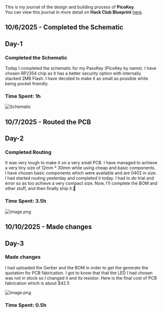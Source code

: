 <!--
  ===================    !!READ THIS NOTICE!!   ====================
  DO NOT edit this file manually. Your changes WILL BE OVERWRITTEN!
  This journal is auto generated and updated by Hack Club Blueprint.
  To edit this file, please edit your journal entries on Blueprint.
  ==================================================================
-->

This is my journal of the design and building process of **PicoKey**.  
You can view this journal in more detail on **Hack Club Blueprint** [here](https://blueprint.hackclub.com/projects/203).


## 10/6/2025 - Completed the Schematic  

## Day-1
### Completed the Schematic

Today I completed the schematic for my PassKey (PicoKey by name). I have chosen RP2354 chip as it has a better security option with internally stacked 2MB Flash. I have decided to make it as small as possible while being pocket friendly.

### Time Spent: 1h
![Schematic](https://blueprint.hackclub.com/user-attachments/blobs/redirect/eyJfcmFpbHMiOnsiZGF0YSI6NzMxLCJwdXIiOiJibG9iX2lkIn19--f0ddff0d15efaf91410b30fc21f8cccbe2cd5cf3/SCH_Schematic1_1-P1_2025-10-06.svg)  

## 10/7/2025 - Routed the PCB  

## Day-2
### Completed Routing

It was very tough to make it on a very small PCB. I have managed to achieve a very tiny size of 12mm * 30mm while using cheap and basic components. I have chosen basic components which were available and are 0402 in size. I had started routing yesterday and completed it today. I had to do trial and error so as too achieve a very compact size. Now, I'll complete the BOM and other stuff, and then finally ship it.🚢

### Time Spent: 3.5h

![image.png](https://blueprint.hackclub.com/user-attachments/blobs/redirect/eyJfcmFpbHMiOnsiZGF0YSI6ODY2LCJwdXIiOiJibG9iX2lkIn19--343cd347dd69211fc981e4a9c883175f040da856/image.png)

  

## 10/10/2025 - Made changes  

## Day-3

### Made changes

I had uploaded the Gerber and the BOM in order to get the generate the quotation for PCB fabrication. I got to know that that the LED I had chosen was not in stock so I changed it and its resistor. Here is the final cost of PCB fabrication which is about $42.5

![image.png](https://blueprint.hackclub.com/user-attachments/blobs/proxy/eyJfcmFpbHMiOnsiZGF0YSI6MTM4OSwicHVyIjoiYmxvYl9pZCJ9fQ==--e5fe01e4613c166238e33aa3fb40c754724e3275/image.png)

### Time Spent: 0.5h
   

